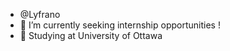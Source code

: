 - @Lyfrano
- 🌱 I’m currently seeking internship opportunities !
- 📙 Studying at University of Ottawa

